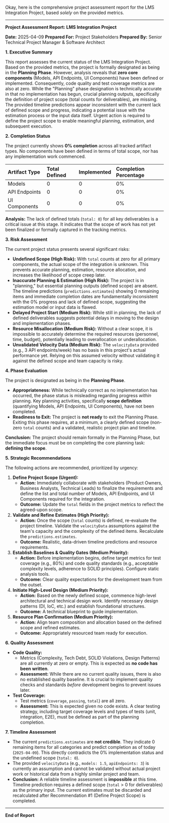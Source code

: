 Okay, here is the comprehensive project assessment report for the LMS Integration Project, based *solely* on the provided metrics.

---

**Project Assessment Report: LMS Integration Project**

**Date:** 2025-04-09
**Prepared For:** Project Stakeholders
**Prepared By:** Senior Technical Project Manager & Software Architect

**1. Executive Summary**

This report assesses the current status of the LMS Integration Project. Based on the provided metrics, the project is formally designated as being in the **Planning Phase**. However, analysis reveals that **zero core components** (Models, API Endpoints, UI Components) have been defined or implemented. Consequently, code quality and test coverage metrics are also at zero. While the "Planning" phase designation is technically accurate in that no implementation has begun, crucial planning outputs, specifically the definition of project scope (total counts for deliverables), are missing. The provided timeline predictions appear inconsistent with the current lack of defined scope and progress, indicating a potential issue with the estimation process or the input data itself. Urgent action is required to define the project scope to enable meaningful planning, estimation, and subsequent execution.

**2. Completion Status**

The project currently shows **0% completion** across all tracked artifact types. No components have been defined in terms of total scope, nor has any implementation work commenced.

| Artifact Type  | Total Defined | Implemented | Completion Percentage |
| :------------- | :------------ | :---------- | :------------------ |
| Models         | 0             | 0           | 0%                  |
| API Endpoints  | 0             | 0           | 0%                  |
| UI Components  | 0             | 0           | 0%                  |

**Analysis:** The lack of defined totals (`total: 0`) for all key deliverables is a critical issue at this stage. It indicates that the scope of work has not yet been finalized or formally captured in the tracking metrics.

**3. Risk Assessment**

The current project status presents several significant risks:

*   **Undefined Scope (High Risk):** With `total` counts at zero for all primary components, the actual scope of the integration is unknown. This prevents accurate planning, estimation, resource allocation, and increases the likelihood of scope creep later.
*   **Inaccurate Planning & Estimation (High Risk):** The project is in "planning," but essential planning outputs (defined scope) are absent. The timeline predictions (`predictions.estimates`) showing 0 remaining items and immediate completion dates are fundamentally inconsistent with the 0% progress and lack of defined scope, suggesting the estimation model or input data is flawed.
*   **Delayed Project Start (Medium Risk):** While still in planning, the lack of defined deliverables suggests potential delays in moving to the design and implementation phases.
*   **Resource Misallocation (Medium Risk):** Without a clear scope, it is impossible to accurately determine the required resources (personnel, time, budget), potentially leading to overallocation or underallocation.
*   **Unvalidated Velocity Data (Medium Risk):** The `velocityData` provided (e.g., 3 API endpoints/week) has no basis in this project's actual performance yet. Relying on this assumed velocity without validating it against the defined scope and team capacity is risky.

**4. Phase Evaluation**

The project is designated as being in the **Planning Phase**.

*   **Appropriateness:** While technically correct as no implementation has occurred, the phase status is misleading regarding progress *within* planning. Key planning activities, specifically **scope definition** (quantifying Models, API Endpoints, UI Components), have not been completed.
*   **Readiness to Exit:** The project is **not ready** to exit the Planning Phase. Exiting this phase requires, at a minimum, a clearly defined scope (non-zero `total` counts) and a validated, realistic project plan and timeline.

**Conclusion:** The project should remain formally in the Planning Phase, but the immediate focus must be on completing the core planning task: **defining the scope**.

**5. Strategic Recommendations**

The following actions are recommended, prioritized by urgency:

1.  **Define Project Scope (Urgent):**
    *   **Action:** Immediately collaborate with stakeholders (Product Owners, Business Analysts, Technical Leads) to finalize the requirements and define the list and total number of Models, API Endpoints, and UI Components required for the integration.
    *   **Outcome:** Update the `total` fields in the project metrics to reflect the agreed-upon scope.
2.  **Validate and Refine Estimates (High Priority):**
    *   **Action:** Once the scope (`total` counts) is defined, re-evaluate the project timeline. Validate the `velocityData` assumptions against the team's capacity and the complexity of the defined items. Recalculate the `predictions.estimates`.
    *   **Outcome:** Realistic, data-driven timeline predictions and resource requirements.
3.  **Establish Baselines & Quality Gates (Medium Priority):**
    *   **Action:** Before implementation begins, define target metrics for test coverage (e.g., 80%) and code quality standards (e.g., acceptable complexity levels, adherence to SOLID principles). Configure static analysis tools.
    *   **Outcome:** Clear quality expectations for the development team from the outset.
4.  **Initiate High-Level Design (Medium Priority):**
    *   **Action:** Based on the newly defined scope, commence high-level architectural and technical design work. Identify necessary design patterns (DI, IoC, etc.) and establish foundational structures.
    *   **Outcome:** A technical blueprint to guide implementation.
5.  **Resource Plan Confirmation (Medium Priority):**
    *   **Action:** Align team composition and allocation based on the defined scope and refined estimates.
    *   **Outcome:** Appropriately resourced team ready for execution.

**6. Quality Assessment**

*   **Code Quality:**
    *   Metrics (Complexity, Tech Debt, SOLID Violations, Design Patterns) are all currently at zero or empty. This is expected as **no code has been written**.
    *   **Assessment:** While there are no current quality issues, there is also no established quality baseline. It is crucial to implement quality checks and standards *before* development begins to prevent issues later.
*   **Test Coverage:**
    *   Test metrics (`coverage`, `passing`, `total`) are all zero.
    *   **Assessment:** This is expected given no code exists. A clear testing strategy, including target coverage levels and types of tests (unit, integration, E2E), must be defined as part of the planning completion.

**7. Timeline Assessment**

*   The current `predictions.estimates` are **not credible**. They indicate 0 remaining items for all categories and predict completion as of today (`2025-04-09`). This directly contradicts the 0% implementation status and the undefined scope (`total: 0`).
*   The provided `velocityData` (e.g., `models: 1.5`, `apiEndpoints: 3`) is currently an assumption and cannot be validated without actual project work or historical data from a highly similar project and team.
*   **Conclusion:** A reliable timeline assessment is **impossible** at this time. Timeline prediction requires a defined scope (`total` > 0 for deliverables) as the primary input. The current estimates must be discarded and recalculated after Recommendation #1 (Define Project Scope) is completed.

---
**End of Report**